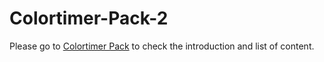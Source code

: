 # Colortimer-Pack-2
Please go to [Colortimer Pack](https://github.com/Blatke/Colortimer-Pack) to check the introduction and list of content.
